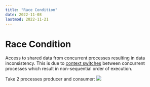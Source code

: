 ```yaml
---
title: "Race Condition"
date: 2022-11-08
lastmod: 2022-11-21
---
```

# Race Condition
Access to shared data from concurrent processes resulting in data inconsistency. This is due to [ context switches](Notes/Context%20Switch.md) between concurrent processes which result in non-sequential order of execution.

Take 2 processes producer and consumer:
![](https://i.imgur.com/QFgly25.png)
